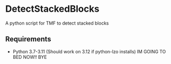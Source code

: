 # DetectStackedBlocks
A python script for TMF to detect stacked blocks


## Requirements
- Python 3.7-3.11 (Should work on 3.12 if python-lzo installs) IM GOING TO BED NOW!! BYE
